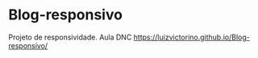 # Blog-responsivo
Projeto de responsividade. Aula DNC
https://luizvictorino.github.io/Blog-responsivo/
